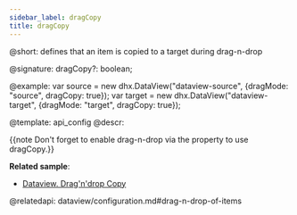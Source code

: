 ```yaml
---
sidebar_label: dragCopy
title: dragCopy
---          
```


@short: defines that an item is copied to a target during drag-n-drop

@signature: dragCopy?: boolean;

@example: 
var source = new dhx.DataView("dataview-source", {dragMode: "source", dragCopy: true});
var target = new dhx.DataView("dataview-target", {dragMode: "target", dragCopy: true});


@template:	api_config
@descr:

{{note Don't forget to enable drag-n-drop via the [](dataview/api/dataview_dragmode_config.md) property to use dragCopy.}}

**Related sample**:
- [Dataview. Drag'n'drop Сopy](https://snippet.dhtmlx.com/h89c3gl3)

@relatedapi:
dataview/configuration.md#drag-n-drop-of-items